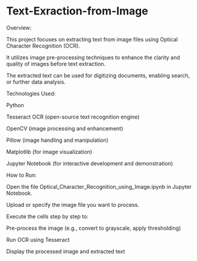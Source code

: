 # Text-Exraction-from-Image
Overview:

This project focuses on extracting text from image files using Optical Character Recognition (OCR).

It utilizes image pre-processing techniques to enhance the clarity and quality of images before text extraction.

The extracted text can be used for digitizing documents, enabling search, or further data analysis.

Technologies Used:

Python

Tesseract OCR (open-source text recognition engine)

OpenCV (image processing and enhancement)

Pillow (image handling and manipulation)

Matplotlib (for image visualization)

Jupyter Notebook (for interactive development and demonstration)

How to Run:

Open the file Optical_Character_Recognition_using_Image.ipynb in Jupyter Notebook.

Upload or specify the image file you want to process.

Execute the cells step by step to:

Pre-process the image (e.g., convert to grayscale, apply thresholding)

Run OCR using Tesseract

Display the processed image and extracted text
